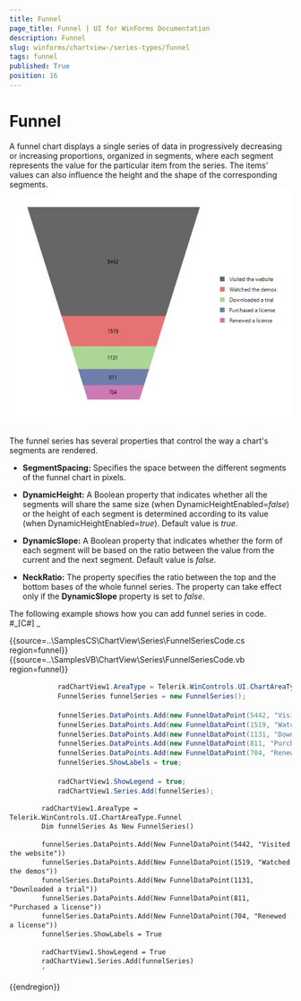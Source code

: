 ```yaml
---
title: Funnel
page_title: Funnel | UI for WinForms Documentation
description: Funnel
slug: winforms/chartview-/series-types/funnel
tags: funnel
published: True
position: 16
---
```


# Funnel



A funnel chart displays a single series of data in progressively decreasing or increasing proportions,
        organized in segments, where each segment represents the value for the particular item from the series.
        The items' values can also influence the height and the shape of the corresponding segments.
      ![chartview-series-types-funnel 001](images/chartview-series-types-funnel001.png)

## 

The funnel series has several properties that control the way a chart's segments are rendered.

* __SegmentSpacing:__ Specifies the space between the different segments of the funnel chart in pixels.
            

* __DynamicHeight:__ A Boolean property that indicates whether all the segments will share the same size
              (when DynamicHeightEnabled=*false*) or the height of
              each segment is determined according to its value (when DynamicHeightEnabled=*true*). Default value is *true*.
            

* __DynamicSlope:__ A Boolean property that indicates whether the form of each segment will be
              based on the ratio between the value from the current and the next segment. Default value is *false*.
            

* __NeckRatio:__ The property specifies the ratio between the top and the bottom bases of the whole funnel series.
              The property can take effect only if the __DynamicSlope__ property is set to *false*.
            

The following example shows how you can add funnel series in code.
        #_[C#] _

	



{{source=..\SamplesCS\ChartView\Series\FunnelSeriesCode.cs region=funnel}} 
{{source=..\SamplesVB\ChartView\Series\FunnelSeriesCode.vb region=funnel}} 

````C#
            radChartView1.AreaType = Telerik.WinControls.UI.ChartAreaType.Funnel;
            FunnelSeries funnelSeries = new FunnelSeries();

            funnelSeries.DataPoints.Add(new FunnelDataPoint(5442, "Visited the website"));
            funnelSeries.DataPoints.Add(new FunnelDataPoint(1519, "Watched the demos"));
            funnelSeries.DataPoints.Add(new FunnelDataPoint(1131, "Downloaded a trial"));
            funnelSeries.DataPoints.Add(new FunnelDataPoint(811, "Purchased a license"));
            funnelSeries.DataPoints.Add(new FunnelDataPoint(704, "Renewed a license"));
            funnelSeries.ShowLabels = true;

            radChartView1.ShowLegend = true;
            radChartView1.Series.Add(funnelSeries);
````
````VB.NET
        radChartView1.AreaType = Telerik.WinControls.UI.ChartAreaType.Funnel
        Dim funnelSeries As New FunnelSeries()

        funnelSeries.DataPoints.Add(New FunnelDataPoint(5442, "Visited the website"))
        funnelSeries.DataPoints.Add(New FunnelDataPoint(1519, "Watched the demos"))
        funnelSeries.DataPoints.Add(New FunnelDataPoint(1131, "Downloaded a trial"))
        funnelSeries.DataPoints.Add(New FunnelDataPoint(811, "Purchased a license"))
        funnelSeries.DataPoints.Add(New FunnelDataPoint(704, "Renewed a license"))
        funnelSeries.ShowLabels = True

        radChartView1.ShowLegend = True
        radChartView1.Series.Add(funnelSeries)
        '
````

{{endregion}} 



